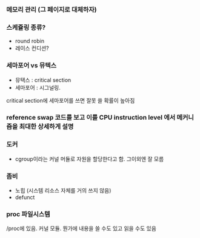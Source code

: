 
### 메모리 관리 (그 페이지로 대체하자)


### 스케쥴링 종류?
- round robin
- 레이스 컨디션?

### 세마포어 vs 뮤텍스
- 뮤택스 : critical section
- 세마포어 : 시그널링.

critical section에 세마포어를 쓰면 잘못 쓸 확률이 높아짐


### reference swap 코드를 보고 이를 CPU instruction level 에서 메커니즘을 최대한 상세하게 설명


### 도커
- cgroup이라는 커널 머듈로 자원을 할당한다고 함. 그이외엔 잘 모름

### 좀비
- 노힙 (시스템 리소스 자체를 거의 쓰지 않음)
- defunct


### proc 파일시스템
/proc에 있음. 커널 모듈. 뭔가에 내용을 쓸 수도 있고 읽을 수도 있음